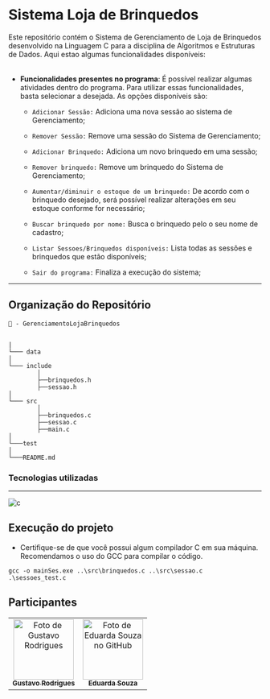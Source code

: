 # Sistema Loja de Brinquedos

<table>
<tr> 
Este repositório contém o Sistema de Gerenciamento de Loja de Brinquedos desenvolvido na Linguagem C para a disciplina de Algoritmos e Estruturas de Dados.
Aqui estao algumas funcionalidades disponíveis:  
</tr>
</table>


- **Funcionalidades presentes no programa**:
É possível realizar algumas atividades dentro do programa. Para utilizar essas funcionalidades, basta selecionar a desejada. As opções disponíveis são:

    - `Adicionar Sessão:` Adiciona uma nova sessão ao sistema de Gerenciamento;

    - `Remover Sessão:` Remove uma sessão do Sistema de Gerenciamento;

    - `Adicionar Brinquedo:` Adiciona um novo brinquedo em uma sessão;

    - `Remover brinquedo:` Remove um brinquedo do Sistema de Gerenciamento; 

    - `Aumentar/diminuir o estoque de um brinquedo:` De acordo com o brinquedo desejado, será possível realizar alterações em seu estoque conforme for necessário;

    - `Buscar brinquedo por nome:` Busca o brinquedo pelo o seu nome de cadastro;

    - `Listar Sessoes/Brinquedos disponíveis:` Lista todas as sessões e brinquedos que estão disponíveis; 

    - `Sair do programa:` Finaliza a execução do sistema; 

___

## **Organização do Repositório**
```
📁 - GerenciamentoLojaBrinquedos


|
└─── data
│
└─── include
        │
        ├──brinquedos.h
        ├──sessao.h    
│
└─── src
        │
        ├──brinquedos.c
        ├──sessao.c
        ├──main.c
│
└───test
│
└───README.md
```

### **Tecnologias utilizadas**
___

![c](https://img.shields.io/badge/C-00599C?style=for-the-badge&logo=c&logoColor=white)


## **Execução do projeto**
- Certifique-se de que você possui algum compilador C em sua máquina. Recomendamos o uso do GCC para compilar o código.
```
gcc -o mainSes.exe ..\src\brinquedos.c ..\src\sessao.c .\sessoes_test.c
```
## **Participantes** 


<table align="center">
  <tr>    
    <td align="center">
      <a href="https://github.com/Difierro">
        <img src="https://github.com/classroom-ufersa/GerenciamentoLojaBrinquedos/assets/114101163/e9b27183-9c24-4a17-a2e1-5acdcc39c8d4" 
        width="120px;" alt="Foto de Gustavo Rodrigues"/><br>
        <sub>
          <b>Gustavo Rodrigues</b>
         </sub>
      </a>
    </td>
    <td align="center">
      <a href="https://github.com/euduar-da">
        <img src="https://github.com/classroom-ufersa/GerenciamentoLojaBrinquedos/assets/114101163/8faa38fe-6027-4aa7-939b-bf10de1534cd" 
        width="120px;" alt="Foto de Eduarda Souza no GitHub"/><br>
        <sub>
          <b>Eduarda Souza</b>
         </sub>
      </a>
    </td>
  </tr>
</table>